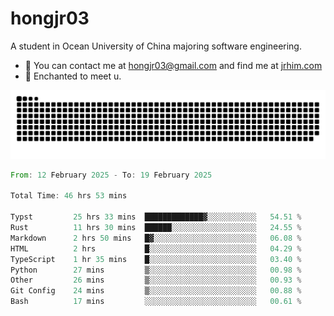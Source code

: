 # hongjr03

A student in Ocean University of China majoring software engineering.

- 📧 You can contact me at hongjr03@gmail.com and find me at [jrhim.com](https://jrhim.com/)
- 💜 Enchanted to meet u.

![snake_animation](https://raw.githubusercontent.com/hongjr03/hongjr03/output/github-contribution-grid-snake.svg)

<!--START_SECTION:waka-->

```rust
From: 12 February 2025 - To: 19 February 2025

Total Time: 46 hrs 53 mins

Typst         25 hrs 33 mins  █████████████▓░░░░░░░░░░░   54.51 %
Rust          11 hrs 30 mins  ██████░░░░░░░░░░░░░░░░░░░   24.55 %
Markdown      2 hrs 50 mins   █▓░░░░░░░░░░░░░░░░░░░░░░░   06.08 %
HTML          2 hrs           █░░░░░░░░░░░░░░░░░░░░░░░░   04.29 %
TypeScript    1 hr 35 mins    █░░░░░░░░░░░░░░░░░░░░░░░░   03.40 %
Python        27 mins         ▒░░░░░░░░░░░░░░░░░░░░░░░░   00.98 %
Other         26 mins         ▒░░░░░░░░░░░░░░░░░░░░░░░░   00.93 %
Git Config    24 mins         ▒░░░░░░░░░░░░░░░░░░░░░░░░   00.88 %
Bash          17 mins         ░░░░░░░░░░░░░░░░░░░░░░░░░   00.61 %
```

<!--END_SECTION:waka-->
